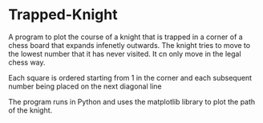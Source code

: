 # Trapped-Knight
A program to plot the course of a knight that is trapped in a corner of a chess board that expands infenetly outwards. The knight tries to move to the lowest number that it has never visited. It cn only move in the legal chess way.

Each square is ordered starting from 1 in the corner and each subsequent number being placed on the next diagonal line

The program runs in Python and uses the matplotlib library to plot the path of the knight.

